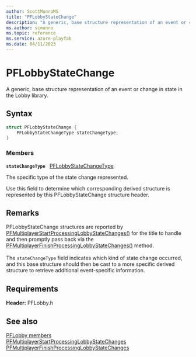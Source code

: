 ```yaml
---
author: ScottMunroMS
title: "PFLobbyStateChange"
description: "A generic, base structure representation of an event or change in state in the Lobby library."
ms.author: scmunro
ms.topic: reference
ms.service: azure-playfab
ms.date: 04/11/2023
---
```


# PFLobbyStateChange  

A generic, base structure representation of an event or change in state in the Lobby library.  

## Syntax  
  
```cpp
struct PFLobbyStateChange {  
    PFLobbyStateChangeType stateChangeType;  
}  
```
  
### Members  
  
**`stateChangeType`** &nbsp; [PFLobbyStateChangeType](../enums/pflobbystatechangetype.md)  
  
The specific type of the state change represented.
  
Use this field to determine which corresponding derived structure is represented by this PFLobbyStateChange structure header.
  
## Remarks  
  
PFLobbyStateChange structures are reported by [PFMultiplayerStartProcessingLobbyStateChanges()](../functions/pfmultiplayerstartprocessinglobbystatechanges.md) for the title to handle and then promptly pass back via the [PFMultiplayerFinishProcessingLobbyStateChanges()](../functions/pfmultiplayerfinishprocessinglobbystatechanges.md) method. <br /><br /> The ```stateChangeType``` field indicates which kind of state change occurred, and this base structure should then be cast to a more specific derived structure to retrieve additional event-specific information.
  
## Requirements  
  
**Header:** PFLobby.h
  
## See also  
[PFLobby members](../pflobby_members.md)  
[PFMultiplayerStartProcessingLobbyStateChanges](../functions/pfmultiplayerstartprocessinglobbystatechanges.md)  
[PFMultiplayerFinishProcessingLobbyStateChanges](../functions/pfmultiplayerfinishprocessinglobbystatechanges.md)
  
  
